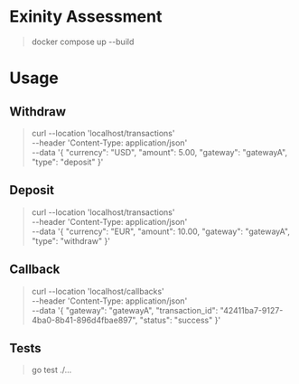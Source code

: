 # Exinity Assessment

> docker compose up --build

# Usage

## Withdraw
> curl --location 'localhost/transactions' \
--header 'Content-Type: application/json' \
--data '{
"currency": "USD",
"amount": 5.00,
"gateway": "gatewayA",
"type": "deposit"
}'

## Deposit
> curl --location 'localhost/transactions' \
--header 'Content-Type: application/json' \
--data '{
"currency": "EUR",
"amount": 10.00,
"gateway": "gatewayA",
"type": "withdraw"
}'

## Callback
> curl --location 'localhost/callbacks' \
--header 'Content-Type: application/json' \
--data '{
"gateway": "gatewayA",
"transaction_id": "42411ba7-9127-4ba0-8b41-896d4fbae897",
"status": "success"
}'

## Tests
> go test ./...